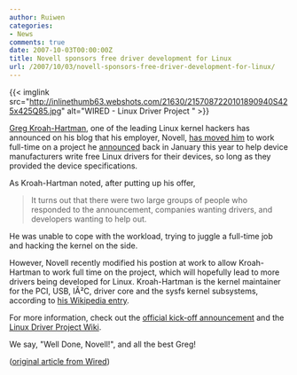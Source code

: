```yaml
---
author: Ruiwen
categories:
- News
comments: true
date: 2007-10-03T00:00:00Z
title: Novell sponsors free driver development for Linux
url: /2007/10/03/novell-sponsors-free-driver-development-for-linux/
---
```


{{< imglink src="http://inlinethumb63.webshots.com/21630/2157087220101890940S425x425Q85.jpg" alt="WIRED - Linux Driver Project " >}}

<a href="http://www.kroah.com/log/">Greg Kroah-Hartman</a>, one of the leading Linux kernel hackers has announced on his blog that his employer, Novell, <a href="http://www.kroah.com/log/linux/linux_driver_project_kickoff.html">has moved him</a> to work full-time on a project he <a href="http://www.kroah.com/log/linux/free_drivers.html">announced</a> back in January this year to help device manufacturers write free Linux drivers for their devices, so long as they provided the device specifications.

As Kroah-Hartman noted, after putting up his offer,
<blockquote> It turns out that there were two large groups of people who responded to the announcement, companies wanting drivers, and developers wanting to help out.</blockquote>
He was unable to cope with the workload, trying to juggle a full-time job and hacking the kernel on the side.

However, Novell recently modified his postion at work to allow Kroah-Hartman to work full time on the project, which will hopefully lead to more drivers being developed for Linux. Kroah-Hartman is the kernel maintainer for the PCI, USB, IÂ²C, driver core and the sysfs kernel subsystems, according to <a href="http://en.wikipedia.org/wiki/Greg_Kroah-Hartman">his Wikipedia entry</a>.

For more information, check out the <a href="http://driverdev.linuxdriverproject.org/pipermail/devel/2007-September/000001.html">official kick-off announcement</a> and the <a href="http://www.linuxdriverproject.org/twiki/bin/view">Linux Driver Project Wiki</a>.

We say, "Well Done, Novell!", and all the best Greg!

(<a href="http://blog.wired.com/monkeybites/2007/10/linux-driver-pr.html">original article from Wired</a>)
